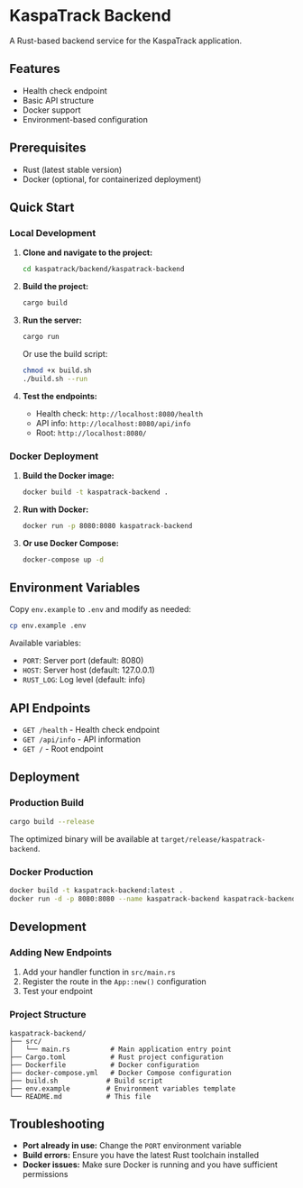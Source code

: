 # KaspaTrack Backend

A Rust-based backend service for the KaspaTrack application.

## Features

- Health check endpoint
- Basic API structure
- Docker support
- Environment-based configuration

## Prerequisites

- Rust (latest stable version)
- Docker (optional, for containerized deployment)

## Quick Start

### Local Development

1. **Clone and navigate to the project:**
   ```bash
   cd kaspatrack/backend/kaspatrack-backend
   ```

2. **Build the project:**
   ```bash
   cargo build
   ```

3. **Run the server:**
   ```bash
   cargo run
   ```

   Or use the build script:
   ```bash
   chmod +x build.sh
   ./build.sh --run
   ```

4. **Test the endpoints:**
   - Health check: `http://localhost:8080/health`
   - API info: `http://localhost:8080/api/info`
   - Root: `http://localhost:8080/`

### Docker Deployment

1. **Build the Docker image:**
   ```bash
   docker build -t kaspatrack-backend .
   ```

2. **Run with Docker:**
   ```bash
   docker run -p 8080:8080 kaspatrack-backend
   ```

3. **Or use Docker Compose:**
   ```bash
   docker-compose up -d
   ```

## Environment Variables

Copy `env.example` to `.env` and modify as needed:

```bash
cp env.example .env
```

Available variables:
- `PORT`: Server port (default: 8080)
- `HOST`: Server host (default: 127.0.0.1)
- `RUST_LOG`: Log level (default: info)

## API Endpoints

- `GET /health` - Health check endpoint
- `GET /api/info` - API information
- `GET /` - Root endpoint

## Deployment

### Production Build

```bash
cargo build --release
```

The optimized binary will be available at `target/release/kaspatrack-backend`.

### Docker Production

```bash
docker build -t kaspatrack-backend:latest .
docker run -d -p 8080:8080 --name kaspatrack-backend kaspatrack-backend:latest
```

## Development

### Adding New Endpoints

1. Add your handler function in `src/main.rs`
2. Register the route in the `App::new()` configuration
3. Test your endpoint

### Project Structure

```
kaspatrack-backend/
├── src/
│   └── main.rs          # Main application entry point
├── Cargo.toml           # Rust project configuration
├── Dockerfile           # Docker configuration
├── docker-compose.yml   # Docker Compose configuration
├── build.sh            # Build script
├── env.example         # Environment variables template
└── README.md           # This file
```

## Troubleshooting

- **Port already in use:** Change the `PORT` environment variable
- **Build errors:** Ensure you have the latest Rust toolchain installed
- **Docker issues:** Make sure Docker is running and you have sufficient permissions 